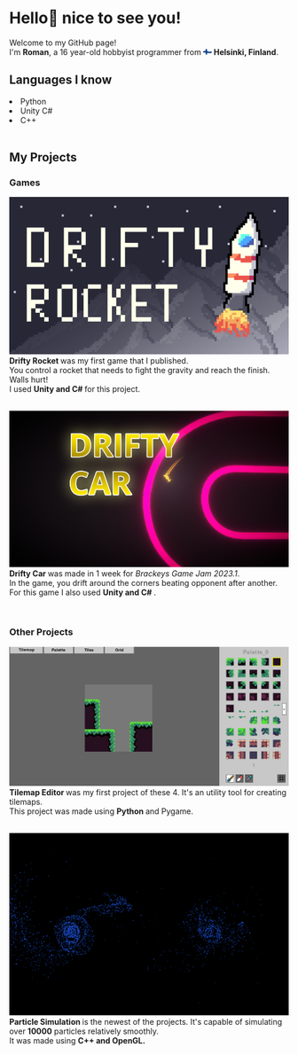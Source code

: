 # Hello👋 nice to see you! <br>

Welcome to my GitHub page! <br>
I'm <b>Roman</b>, a 16 year-old hobbyist programmer from <img src="Assets/FinnishFlag.png" width=15px/> <b>Helsinki, Finland</b>.

## Languages I know

<li> Python
<li> Unity C#
<li> C++
<br> <br>

## My Projects

### Games
<a href="https://omppu42.itch.io/drifty-rocket"> <img src="Assets/DriftyRocket1.png"> </a>
<br>
<b> Drifty Rocket </b> was my first game that I published. <br> You control a rocket that needs to fight the gravity and reach the finish. Walls hurt! <br>
I used <b> Unity and C# </b> for this project. <br> <br>

<a href="https://omppu42.itch.io/drifty-car"> <img src="Assets/DriftyCar.png"> </a> <br>
<b> Drifty Car </b> was made in 1 week for <i> Brackeys Game Jam 2023.1</i>. <br>
In the game, you drift around the corners beating opponent after another.<br>
For this game I also used <b> Unity and C# </b>.

<br>

### Other Projects 

<a href="https://github.com/Omppu42/TilemapEditor"> <img src="Assets/TilemapEditor.png"> </a> <br>
<b> Tilemap Editor </b> was my first project of these 4. It's an utility tool for creating tilemaps. <br>
This project was made using <b> Python </b> and Pygame. <br> <br>

<a href="https://github.com/Omppu42/ParticleSimulation"> <img src="Assets/ParticleSimulation.png"> </a> <br>
<b> Particle Simulation </b> is the newest of the projects. It's capable of simulating over <b>10000</b> particles relatively smoothly. <br>
It was made using <b> C++ and OpenGL.</b>

<!--
**Omppu42/Omppu42** is a ✨ _special_ ✨ repository because its `README.md` (this file) appears on your GitHub profile.

Here are some ideas to get you started:

- 🔭 I’m currently working on ...
- 🌱 I’m currently learning ...
- 👯 I’m looking to collaborate on ...
- 🤔 I’m looking for help with ...
- 💬 Ask me about ...
- 📫 How to reach me: ...
- 😄 Pronouns: ...
- ⚡ Fun fact: ...
-->
